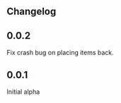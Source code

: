 Changelog
---------

0.0.2
------
Fix crash bug on placing items back.

0.0.1
------
Initial alpha

